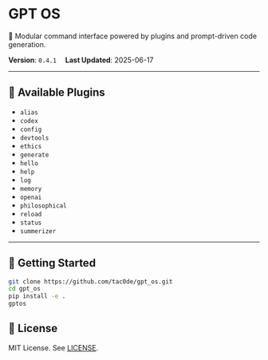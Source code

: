 # GPT OS

🧠 Modular command interface powered by plugins and prompt-driven code generation.

**Version**: `0.4.1`  **Last Updated**: 2025-06-17

---

## 🔌 Available Plugins
- `alias`
- `codex`
- `config`
- `devtools`
- `ethics`
- `generate`
- `hello`
- `help`
- `log`
- `memory`
- `openai`
- `philosophical`
- `reload`
- `status`
- `summerizer`

---

## 🧰 Getting Started
```bash
git clone https://github.com/tac0de/gpt_os.git
cd gpt_os
pip install -e .
gptos
```

## 📄 License
MIT License. See [LICENSE](LICENSE).

